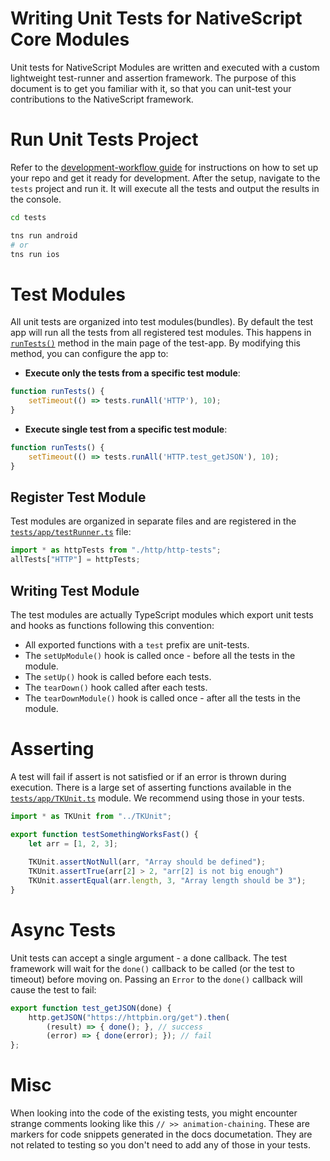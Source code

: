 # Writing Unit Tests for NativeScript Core Modules

Unit tests for NativeScript Modules are written and executed with a custom lightweight test-runner and assertion framework.
The purpose of this document is to get you familiar with it, so that you can unit-test your contributions to the NativeScript framework.

# Run Unit Tests Project

Refer to the [development-workflow guide](DevelopmentWorkflow.md) for instructions on how to set up your repo and get it ready for development.
After the setup, navigate to the `tests` project and run it. It will execute all the tests and output the results in the console.

```bash
cd tests

tns run android
# or
tns run ios
```

# Test Modules

All unit tests are organized into test modules(bundles).
By default the test app will run all the tests from all registered test modules. This happens in [`runTests()`](/tests/app/app/mainPage.ts#L26-L28) method in the main page of the test-app. By modifying this method, you can configure the app to:

* **Execute only the tests from a specific test module**:

```typescript
function runTests() {
    setTimeout(() => tests.runAll('HTTP'), 10);
}
``` 

* **Execute single test from a specific test module**:

```typescript
function runTests() {
    setTimeout(() => tests.runAll('HTTP.test_getJSON'), 10);
}
``` 

## Register Test Module
Test modules are organized in separate files and are registered in the [`tests/app/testRunner.ts`](tests/app/testRunner.ts) file:

```typescript
import * as httpTests from "./http/http-tests";
allTests["HTTP"] = httpTests;
```

## Writing Test Module
The test modules are actually TypeScript modules which export unit tests and hooks as functions following this convention:

* All exported functions with a `test` prefix are unit-tests.
* The `setUpModule()` hook is called once - before all the tests in the module.
* The `setUp()` hook is called before each tests.
* The `tearDown()` hook called after each tests.
* The `tearDownModule()` hook is called once - after all the tests in the module.

# Asserting
A test will fail if assert is not satisfied or if an error is thrown during execution.
There is a large set of asserting functions available in the [`tests/app/TKUnit.ts`](tests/app/TKUnit.ts) module. We recommend using those in your tests.

```typescript
import * as TKUnit from "../TKUnit";

export function testSomethingWorksFast() {
    let arr = [1, 2, 3];
    
    TKUnit.assertNotNull(arr, "Array should be defined");
    TKUnit.assertTrue(arr[2] > 2, "arr[2] is not big enough")
    TKUnit.assertEqual(arr.length, 3, "Array length should be 3");
}
```

# Async Tests

Unit tests can accept a single argument - a done callback. The test framework will wait for the `done()` callback to be called (or the test to timeout) before moving on.
Passing an `Error` to the `done()` callback will cause the test to fail:

```typescript
export function test_getJSON(done) {
    http.getJSON("https://httpbin.org/get").then(
        (result) => { done(); }, // success
        (error) => { done(error); }); // fail
};
```

# Misc

When looking into the code of the existing tests, you might encounter strange comments looking like this `// >> animation-chaining`. These are markers for code snippets generated in the docs documetation. They are not related to testing so you don't need to add any of those in your tests.

